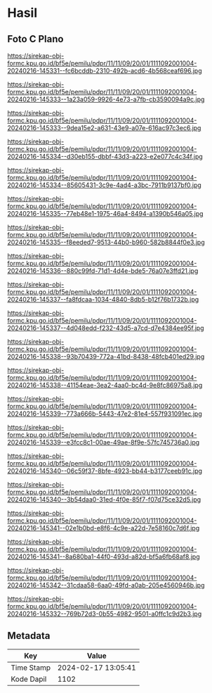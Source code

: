 # Hasil

## Foto C Plano

https://sirekap-obj-formc.kpu.go.id/bf5e/pemilu/pdpr/11/11/09/20/01/1111092001004-20240216-145331--fc6bcddb-2310-492b-acd6-4b568ceaf696.jpg

https://sirekap-obj-formc.kpu.go.id/bf5e/pemilu/pdpr/11/11/09/20/01/1111092001004-20240216-145333--1a23a059-9926-4e73-a7fb-cb3590094a9c.jpg

https://sirekap-obj-formc.kpu.go.id/bf5e/pemilu/pdpr/11/11/09/20/01/1111092001004-20240216-145333--9dea15e2-a631-43e9-a07e-616ac97c3ec6.jpg

https://sirekap-obj-formc.kpu.go.id/bf5e/pemilu/pdpr/11/11/09/20/01/1111092001004-20240216-145334--d30eb155-dbbf-43d3-a223-e2e077c4c34f.jpg

https://sirekap-obj-formc.kpu.go.id/bf5e/pemilu/pdpr/11/11/09/20/01/1111092001004-20240216-145334--85605431-3c9e-4ad4-a3bc-7911b9137bf0.jpg

https://sirekap-obj-formc.kpu.go.id/bf5e/pemilu/pdpr/11/11/09/20/01/1111092001004-20240216-145335--77eb48e1-1975-46a4-8494-a1390b546a05.jpg

https://sirekap-obj-formc.kpu.go.id/bf5e/pemilu/pdpr/11/11/09/20/01/1111092001004-20240216-145335--f8eeded7-9513-44b0-b960-582b8844f0e3.jpg

https://sirekap-obj-formc.kpu.go.id/bf5e/pemilu/pdpr/11/11/09/20/01/1111092001004-20240216-145336--880c99fd-71d1-4d4e-bde5-76a07e3ffd21.jpg

https://sirekap-obj-formc.kpu.go.id/bf5e/pemilu/pdpr/11/11/09/20/01/1111092001004-20240216-145337--fa8fdcaa-1034-4840-8db5-b12f76b1732b.jpg

https://sirekap-obj-formc.kpu.go.id/bf5e/pemilu/pdpr/11/11/09/20/01/1111092001004-20240216-145337--4d048edd-f232-43d5-a7cd-d7e4384ee95f.jpg

https://sirekap-obj-formc.kpu.go.id/bf5e/pemilu/pdpr/11/11/09/20/01/1111092001004-20240216-145338--93b70439-772a-41bd-8438-48fcb401ed29.jpg

https://sirekap-obj-formc.kpu.go.id/bf5e/pemilu/pdpr/11/11/09/20/01/1111092001004-20240216-145338--41154eae-3ea2-4aa0-bc4d-9e8fc86975a8.jpg

https://sirekap-obj-formc.kpu.go.id/bf5e/pemilu/pdpr/11/11/09/20/01/1111092001004-20240216-145339--773a666b-5443-47e2-81e4-557f931091ec.jpg

https://sirekap-obj-formc.kpu.go.id/bf5e/pemilu/pdpr/11/11/09/20/01/1111092001004-20240216-145339--e3fcc8c1-00ae-49ae-8f9e-57fc745736a0.jpg

https://sirekap-obj-formc.kpu.go.id/bf5e/pemilu/pdpr/11/11/09/20/01/1111092001004-20240216-145340--06c59f37-8bfe-4923-bb44-b3177ceeb91c.jpg

https://sirekap-obj-formc.kpu.go.id/bf5e/pemilu/pdpr/11/11/09/20/01/1111092001004-20240216-145340--3b54daa0-31ed-4f0e-85f7-f07d75ce32d5.jpg

https://sirekap-obj-formc.kpu.go.id/bf5e/pemilu/pdpr/11/11/09/20/01/1111092001004-20240216-145341--02e1b0bd-e8f6-4c9e-a22d-7e58160c7d6f.jpg

https://sirekap-obj-formc.kpu.go.id/bf5e/pemilu/pdpr/11/11/09/20/01/1111092001004-20240216-145341--8a680ba1-44f0-493d-a82d-bf5a6fb68af8.jpg

https://sirekap-obj-formc.kpu.go.id/bf5e/pemilu/pdpr/11/11/09/20/01/1111092001004-20240216-145342--31cdaa58-6aa0-49fd-a0ab-205e4560946b.jpg

https://sirekap-obj-formc.kpu.go.id/bf5e/pemilu/pdpr/11/11/09/20/01/1111092001004-20240216-145332--769b72d3-0b55-4982-9501-a0ffc1c9d2b3.jpg


## Metadata

| Key        | Value               |
| ---------- | ------------------- |
| Time Stamp | 2024-02-17 13:05:41 |
| Kode Dapil | 1102                |



